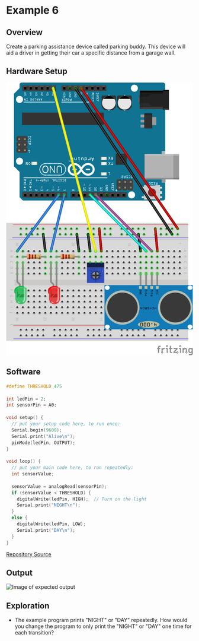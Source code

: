 # Example 6

## Overview

Create a parking assistance device called parking buddy. This device
will aid a driver in getting their car a specific distance from a garage wall. 

## Hardware Setup

![Image of sonar setup](image/sonar_bb.png)

## Software

```c++
#define THRESHOLD 475

int ledPin = 2;
int sensorPin = A0;

void setup() {
  // put your setup code here, to run once:
  Serial.begin(9600); 
  Serial.print("Alive\n");
  pinMode(ledPin, OUTPUT);
}

void loop() {
  // put your main code here, to run repeatedly:
  int sensorValue;

  sensorValue = analogRead(sensorPin);
  if (sensorValue < THRESHOLD) {
    digitalWrite(ledPin, HIGH);  // Turn on the light
    Serial.print("NIGHT\n");
  }
  else {
    digitalWrite(ledPin, LOW);
    Serial.print("DAY\n");
  }
}
```
[Repository Source](example_5/example_5.ino)

## Output 

![Image of expected output](image/example_5_output.png)


## Exploration 

* The example program prints "NIGHT" or "DAY" repeatedly. How would you change the program to only print the "NIGHT" or "DAY" one time for each transition? 
